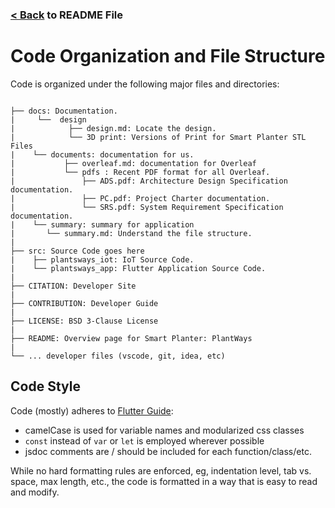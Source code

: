 ### [< Back](/README.md) to README File

# Code Organization and File Structure

Code is organized under the following major files and directories:

```text

├── docs: Documentation.
|     └──  design
|            ├── design.md: Locate the design.
|            └── 3D print: Versions of Print for Smart Planter STL Files
|    └── documents: documentation for us.
|           ├── overleaf.md: documentation for Overleaf
|           └── pdfs : Recent PDF format for all Overleaf.
|               ├── ADS.pdf: Architecture Design Specification documentation.
|               ├── PC.pdf: Project Charter documentation.
|               └── SRS.pdf: System Requirement Specification documentation.
|    └── summary: summary for application
|       └── summary.md: Understand the file structure.
|
├── src: Source Code goes here
|    ├── plantsways_iot: IoT Source Code.
|    └── plantsways_app: Flutter Application Source Code.
|
├── CITATION: Developer Site
|
├── CONTRIBUTION: Developer Guide
|
├── LICENSE: BSD 3-Clause License
|
├── README: Overview page for Smart Planter: PlantWays
|
└── ... developer files (vscode, git, idea, etc)
```

## Code Style

Code (mostly) adheres to [Flutter Guide](https://docs.flutter.dev/):

- camelCase is used for variable names and modularized css classes
- `const` instead of `var` or `let` is employed wherever possible
- jsdoc comments are / should be included for each function/class/etc.

While no hard formatting rules are enforced, eg, indentation level, tab vs. space, max length, etc., the code is formatted in a way that is easy to read and modify.
